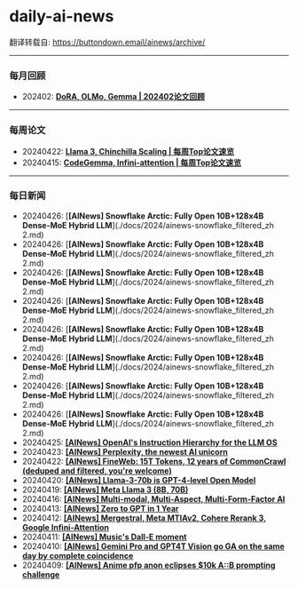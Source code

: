 # daily-ai-news

翻译转载自: https://buttondown.email/ainews/archive/

---

### 每月回顾
- 202402: [**DoRA, OLMo, Gemma | 202402论文回顾**](./docs/2024/research-papers-in-february-2024_filtered_zh.md)

---

### 每周论文
- 20240422: [**Llama 3, Chinchilla Scaling | 每周Top论文速览**](./docs/2024/top-ml-papers-of-the-week-689_filtered_zh.md)
- 20240415: [**CodeGemma, Infini-attention | 每周Top论文速览**](./docs/2024/top-ml-papers-of-the-week-263_filtered_zh.md)

---
### 每日新闻
- 20240426: [**[AINews] Snowflake Arctic: Fully Open 10B+128x4B Dense-MoE Hybrid LLM**](./docs/2024/ainews-snowflake_filtered_zh 2.md)
- 20240426: [**[AINews] Snowflake Arctic: Fully Open 10B+128x4B Dense-MoE Hybrid LLM**](./docs/2024/ainews-snowflake_filtered_zh 2.md)
- 20240426: [**[AINews] Snowflake Arctic: Fully Open 10B+128x4B Dense-MoE Hybrid LLM**](./docs/2024/ainews-snowflake_filtered_zh 2.md)
- 20240426: [**[AINews] Snowflake Arctic: Fully Open 10B+128x4B Dense-MoE Hybrid LLM**](./docs/2024/ainews-snowflake_filtered_zh 2.md)
- 20240426: [**[AINews] Snowflake Arctic: Fully Open 10B+128x4B Dense-MoE Hybrid LLM**](./docs/2024/ainews-snowflake_filtered_zh 2.md)
- 20240426: [**[AINews] Snowflake Arctic: Fully Open 10B+128x4B Dense-MoE Hybrid LLM**](./docs/2024/ainews-snowflake_filtered_zh 2.md)
- 20240426: [**[AINews] Snowflake Arctic: Fully Open 10B+128x4B Dense-MoE Hybrid LLM**](./docs/2024/ainews-snowflake_filtered_zh 2.md)
- 20240426: [**[AINews] Snowflake Arctic: Fully Open 10B+128x4B Dense-MoE Hybrid LLM**](./docs/2024/ainews-snowflake_filtered_zh 2.md)
- 20240425: [**[AINews] OpenAI's Instruction Hierarchy for the LLM OS**](./docs/2024/ainews-openai-reveals-its-instruction-hierarchy_filtered_zh.md)
- 20240423: [**[AINews] Perplexity, the newest AI unicorn**](./docs/2024/ainews-perplexity_filtered_zh.md)
- 20240422: [**[AINews] FineWeb: 15T Tokens, 12 years of CommonCrawl (deduped and filtered, you're welcome)**](./docs/2024/ainews-fineweb-15t-tokens-of-commoncrawl_filtered_zh.md)
- 20240420: [**[AINews] Llama-3-70b is GPT-4-level Open Model**](./docs/2024/ainews-to-be-named-5820_filtered_zh.md)
- 20240419: [**[AINews] Meta Llama 3 (8B, 70B)**](./docs/2024/ainews-to-be-named-5820_filtered_zh.md)
- 20240416: [**[AINews] Multi-modal, Multi-Aspect, Multi-Form-Factor AI**](./docs/2024/ainews-multi-modal-multi-aspect-multi-form-factor_filtered_zh.md)
- 20240413: [**[AINews] Zero to GPT in 1 Year**](./docs/2024/ainews-zero-to-gpt-in-1-year_filtered_zh.md)
- 20240412: [**[AINews] Mergestral, Meta MTIAv2, Cohere Rerank 3, Google Infini-Attention**](./docs/2024/ainews-mergestral-meta-mtiav2-cohere-rerank-3_filtered_zh.md)
- 20240411: [**[AINews] Music's Dall-E moment**](./docs/2024/ainews-musics-dall-e-moment_filtered_zh.md)
- 20240410: [**[AINews] Gemini Pro and GPT4T Vision go GA on the same day by complete coincidence**](./docs/2024/ainews-gemini-pro-and-gpt4t-vision-go-ga-on-the_filtered_zh.md)
- 20240409: [**[AINews] Anime pfp anon eclipses $10k A::B prompting challenge**](./docs/2024/ainews-anime-pfp-anon-eclipses-10k-ab-prompting_filtered_zh.md)
